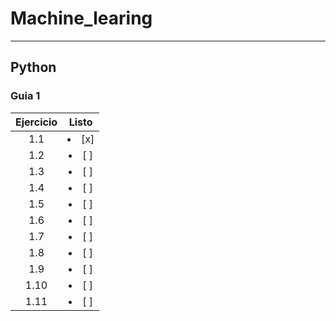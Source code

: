 # Machine_learing

***

## Python
### Guia 1
| Ejercicio | Listo |
| :-: | :-: |
| 1.1 | <li> [x] </li>|
| 1.2 | <li> [ ] </li>|
| 1.3 | <li> [ ] </li>|
| 1.4 | <li> [ ] </li>|
| 1.5 | <li> [ ] </li>|
| 1.6 | <li> [ ] </li>|
| 1.7 | <li> [ ] </li>|
| 1.8 | <li> [ ] </li>|
| 1.9 | <li> [ ] </li>|
| 1.10 | <li> [ ] </li>|
| 1.11 | <li> [ ] </li>|
